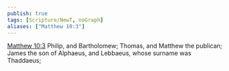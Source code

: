 ```yaml
---
publish: true
tags: [Scripture/NewT, noGraph]
aliases: ["Matthew 10:3"]
---
```

[Matthew 10:3](https://churchofjesuschrist.org/study/scriptures/nt/matt/10?lang=eng&id=p3#p3) Philip, and Bartholomew; Thomas, and Matthew the publican; James the son of Alphaeus, and Lebbaeus, whose surname was Thaddaeus;
